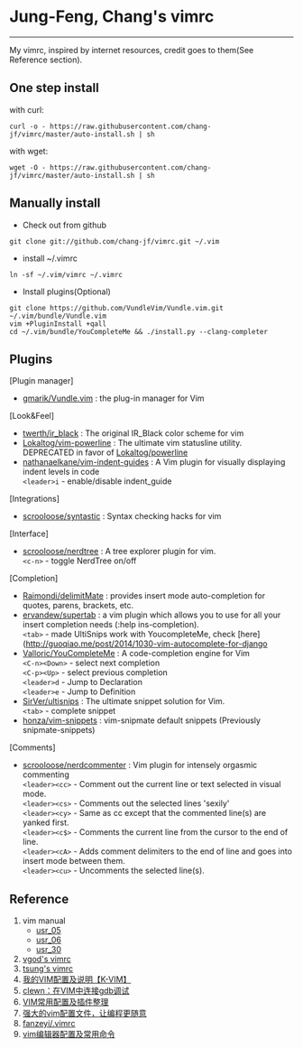 # Jung-Feng, Chang's vimrc
---
My vimrc, inspired by internet resources, credit goes to them(See Reference section).

One step install
---
with curl:
```
curl -o - https://raw.githubusercontent.com/chang-jf/vimrc/master/auto-install.sh | sh
```

with wget:
```
wget -O - https://raw.githubusercontent.com/chang-jf/vimrc/master/auto-install.sh | sh
```

Manually install
---
- Check out from github  
```
git clone git://github.com/chang-jf/vimrc.git ~/.vim
```

- install ~/.vimrc  
```
ln -sf ~/.vim/vimrc ~/.vimrc
```

- Install plugins(Optional)  
```
git clone https://github.com/VundleVim/Vundle.vim.git ~/.vim/bundle/Vundle.vim
vim +PluginInstall +qall
cd ~/.vim/bundle/YouCompleteMe && ./install.py --clang-completer
```

Plugins
---
[Plugin manager]  
- [gmarik/Vundle.vim](https://github.com/VundleVim/Vundle.vim) : the plug-in manager for Vim  

[Look&Feel]  
- [twerth/ir_black](https://github.com/twerth/ir_black) : The original IR_Black color scheme for vim  
- [Lokaltog/vim-powerline](https://github.com/Lokaltog/vim-powerline) : The ultimate vim statusline utility. DEPRECATED in favor of [Lokaltog/powerline](https://github.com/Lokaltog/powerline)  
- [nathanaelkane/vim-indent-guides](https://github.com/nathanaelkane/vim-indent-guides) : A Vim plugin for visually displaying indent levels in code  
    `<leader>i` - enable/disable indent_guide

[Integrations]  
- [scrooloose/syntastic](https://github.com/scrooloose/syntastic) : Syntax checking hacks for vim  

[Interface]  
- [scrooloose/nerdtree](https://github.com/scrooloose/nerdtree) : A tree explorer plugin for vim.  
    `<c-n>` - toggle NerdTree on/off

[Completion]  
- [Raimondi/delimitMate](https://github.com/Raimondi/delimitMate) : provides insert mode auto-completion for quotes, parens, brackets, etc.  
- [ervandew/supertab](https://github.com/ervandew/supertab) : a vim plugin which allows you to use <Tab> for all your insert completion needs (:help ins-completion).  
    `<tab>` - made UltiSnips work with YoucompleteMe, check [here](http://guoqiao.me/post/2014/1030-vim-autocomplete-for-django  
- [Valloric/YouCompleteMe](https://github.com/Valloric/YouCompleteMe) : A code-completion engine for Vim  
    `<C-n><Down>` - select next completion  
    `<C-p><Up>` - select previous completion  
    `<leader>d` - Jump to Declaration  
    `<leader>e` - Jump to Definition  
- [SirVer/ultisnips](https://github.com/SirVer/ultisnips) : The ultimate snippet solution for Vim.  
    `<tab>` - complete snippet  
- [honza/vim-snippets](https://github.com/honza/vim-snippets) : vim-snipmate default snippets (Previously snipmate-snippets)  

[Comments]  
- [scrooloose/nerdcommenter](https://github.com/scrooloose/nerdcommenter) : Vim plugin for intensely orgasmic commenting  
    `<leader><cc>` - Comment out the current line or text selected in visual mode.  
    `<leader><cs>` - Comments out the selected lines 'sexily'   
    `<leader><cy>` - Same as <leader>cc except that the commented line(s) are yanked first.  
    `<leader><c$>` - Comments the current line from the cursor to the end of line.  
    `<leader><cA>` - Adds comment delimiters to the end of line and goes into insert mode between them.   
    `<leader><cu>` - Uncomments the selected line(s).  


Reference
---
1. vim manual  
    - [usr_05](http://vimdoc.sourceforge.net/htmldoc/usr_05.html)  
    - [usr_06](http://vimdoc.sourceforge.net/htmldoc/usr_06.html)  
    - [usr_30](http://vimdoc.sourceforge.net/htmldoc/usr_30.html)  
2. [vgod's vimrc](https://github.com/vgod/vimrc)  
3. [tsung's vimrc](https://github.com/tsung/config/blob/master/shell/vimrc)  
4. [我的VIM配置及说明【K-VIM】](http://wklken.me/posts/2013/06/11/linux-my-vim.html)  
5. [clewn：在VIM中连接gdb调试](http://blog.sina.com.cn/s/blog_627bb2cf0101g1b9.html)  
6. [VIM常用配置及插件整理](http://blog.sina.com.cn/s/blog_627bb2cf0101ftdx.html)  
7. [强大的vim配置文件，让编程更随意](http://www.cnblogs.com/ma6174/archive/2011/12/10/2283393.html)  
8. [fanzeyi/.vimrc](https://gist.github.com/fanzeyi/754789)  
9. [vim编辑器配置及常用命令](http://blog.csdn.net/shulianghan/article/details/16821959)  


